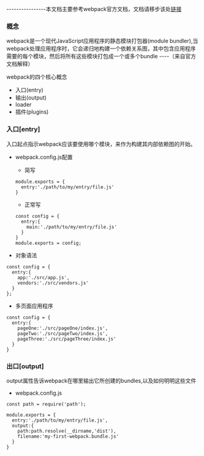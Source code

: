 ----------------本文档主要参考webpack官方文档，文档请移步该处[链接](https://doc.webpack-china.org/concepts/)

### 概念
webpack是一个现代JavaScript应用程序的静态模块打包器(module bundler),当webpack处理应用程序时，它会递归地构建一个依赖关系图，其中包含应用程序需要的每个模块，然后将所有这些模块打包成一个或多个bundle ----（来自官方文档解释）

webpack的四个核心概念
+ 入口(entry)
+ 输出(output)
+ loader
+ 插件(plugins)

### 入口[entry]
入口起点指示webpack应该要使用哪个模块，来作为构建其内部依赖图的开始。
+ webpack.config.js配置
  - 简写
  ```
  module.exports = {
    entry:'./path/to/my/entry/file.js'
  }
  ```

  - 正常写
  ```
  const config = {
    entry:{
      main:'./path/to/my/entry/file.js'
    }
  }
  module.exports = config;
  ```

+ 对象语法
```
const config = {
  entry:{
    app:'./src/app.js',
    vendors:'./src/vendors.js'
  }
};
```

+ 多页面应用程序
```
const config = {
  entry:{
    pageOne:'./src/pageOne/index.js',
    pageTwo:'./src/pageTwo/index.js',
    pageThree:'./src/pageThree/index.js'
  }
}
```

### 出口[output]
output属性告诉webpack在哪里输出它所创建的bundles,以及如何明明这些文件
+ webpack.config.js

```
const path = require('path');

module.exports = {
  entry:'./path/to/my/entry/file.js',
  output:{
    path:path.resolve(__dirname,'dist'),
    filename:'my-first-webpack.bundle.js'
  }
}
```

